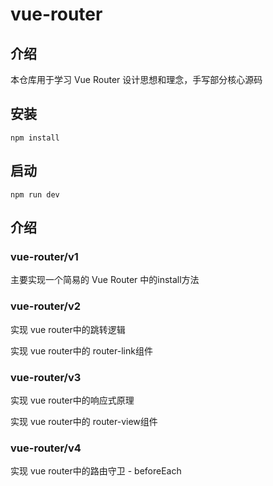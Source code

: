 # vue-router

## 介绍
本仓库用于学习 Vue Router 设计思想和理念，手写部分核心源码
## 安装
```
npm install
```
## 启动
```
npm run dev
``` 

## 介绍
### vue-router/v1
主要实现一个简易的 Vue Router 中的install方法

### vue-router/v2
实现 vue router中的跳转逻辑

实现 vue router中的 router-link组件

### vue-router/v3
实现 vue router中的响应式原理

实现 vue router中的 router-view组件

### vue-router/v4
实现 vue router中的路由守卫 - beforeEach